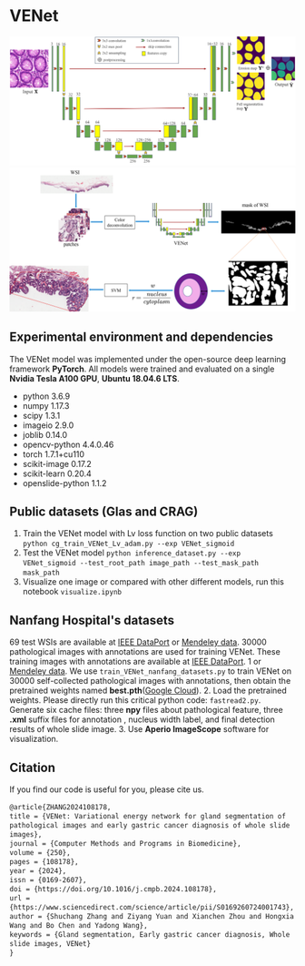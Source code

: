 # VENet
![VENet](https://github.com/zsc15/VENet/blob/main/figures/VENet.jpg)
![Early Gastric Cancer Diagnosis](https://github.com/zsc15/VENet/blob/main/figures/VENet_SVM_DL2.png)
## Experimental environment and dependencies
The VENet model was implemented under the open-source deep learning framework **PyTorch**. All models were trained and evaluated on a single **Nvidia Tesla A100 GPU**, **Ubuntu 18.04.6 LTS**.
- python 3.6.9
- numpy                     1.17.3
- scipy                     1.3.1
- imageio                   2.9.0
- joblib                    0.14.0
- opencv-python             4.4.0.46
- torch                     1.7.1+cu110
- scikit-image              0.17.2
- scikit-learn              0.20.4
- openslide-python          1.1.2
## Public datasets (Glas and CRAG)
1. Train the VENet model with Lv loss function on two public datasets
`python cg_train_VENet_Lv_adam.py --exp VENet_sigmoid`
2. Test the VENet  model
`python inference_dataset.py --exp VENet_sigmoid --test_root_path image_path --test_mask_path mask_path`
3. Visualize one image or compared with other different models, run this notebook `visualize.ipynb`
## Nanfang Hospital's datasets
69 test WSIs are available at  [IEEE DataPort](https://dx.doi.org/10.21227/ngxk-6952) or [Mendeley data](http://dx.doi.org/10.17632/y8gk8dmf7y.1). 30000 pathological images with annotations are used for training VENet. These training images with annotations are available at [IEEE DataPort](https://dx.doi.org/10.21227/rkqj-zd61).
1 or [Mendeley data](http://dx.doi.org/10.17632/mnjxs334pv.1). We use `train_VENet_nanfang_datasets.py` to train VENet on 30000 self-collected pathological images with annotations, then obtain the pretrained weights named **best.pth**([Google Cloud](https://drive.google.com/file/d/178SvJQb6BiV8_x6FrD6qHi66_16xI0pA/view?usp=share_link)).
2. Load the pretrained weights. Please directly run this critical python code: `fastread2.py`. Generate six cache files: three **npy** files about pathological feature, three **.xml**  suffix files for annotation , nucleus width label, and final detection results of whole slide image.
3. Use **Aperio ImageScope** software for visualization.
## Citation
If you find our code is useful for you, please cite us.
```
@article{ZHANG2024108178,
title = {VENet: Variational energy network for gland segmentation of pathological images and early gastric cancer diagnosis of whole slide images},
journal = {Computer Methods and Programs in Biomedicine},
volume = {250},
pages = {108178},
year = {2024},
issn = {0169-2607},
doi = {https://doi.org/10.1016/j.cmpb.2024.108178},
url = {https://www.sciencedirect.com/science/article/pii/S0169260724001743},
author = {Shuchang Zhang and Ziyang Yuan and Xianchen Zhou and Hongxia Wang and Bo Chen and Yadong Wang},
keywords = {Gland segmentation, Early gastric cancer diagnosis, Whole slide images, VENet}
}

```
